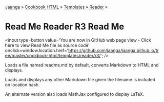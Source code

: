 [Jaanga]( http://jaanga.github.io ) &raquo; [Cookbook HTML]( http://jaanga.github.io/cookbook-html/  ) &raquo; [Templates]( http://jaanga.github.io/cookbook-html/templates/  ) &raquo; [Reader]( http://jaanga.github.io/cookbook-html/templates/reader/  ) &raquo;

Read Me Reader R3 Read Me
====

<span style=display:none; >[You are now in GitHub source code view - Click here to view Read Me file as a web page]( http://jaanga.github.io/cookbook-html/templates/reader/r3/index.html "View file as a web page." ) </span>
<input type=button value='You are now in GitHub web page view - Click here to view Read Me file as source code' onclick=window.location.href='https://github.com/jaanga/jaanga.github.io/tree/master/cookbook-html/templates/reader/r3/'; />


Loads a file named readme.md by default, converts Markdown to HTML and displays.

Loads and displays any other Markdown file given the filename is included on location hash.

An alternate version also loads MathJax configured to display LaTeX.
